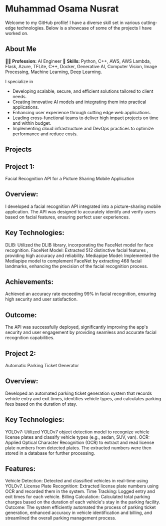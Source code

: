 # Muhammad Osama Nusrat

Welcome to my GitHub profile! I have a diverse skill set in various cutting-edge technologies. Below is a showcase of some of the projects I have worked on.



## About Me

👨‍💼 **Profession:** AI Engineer 
🔧 **Skills:** Python, C++, AWS, AWS Lambda, Flask, Azure, TFLite, C++, Docker, Generative AI, Computer Vision, Image Processing, Machine Learning, Deep Learning.

I specialize in
- Developing scalable, secure, and efficient solutions tailored to client needs.
- Creating innovative AI models and integrating them into practical applications.
- Enhancing user experience through cutting edge web applications.
- Leading cross-functional teams to deliver high impact projects on time and within budget.
- Implementing cloud infrastructure and DevOps practices to optimize performance and reduce costs.

## Projects

## Project 1: 

Facial Recognition API for a Picture Sharing Mobile Application

## Overview: 
I developed a facial recognition API integrated into a picture-sharing mobile application. The API was designed to accurately identify and verify users based on facial features, ensuring perfect user experiences.

## Key Technologies:

DLIB: Utilized the DLIB library, incorporating the FaceNet model for face recognition.
FaceNet Model: Extracted 512 distinctive facial features , providing high accuracy and reliability.
Mediapipe Model: Implemented the Mediapipe model to complement FaceNet by extracting 468 facial landmarks, enhancing the precision of the facial recognition process.

## Achievements:

Achieved an accuracy rate exceeding 99% in facial recognition, ensuring high security and user satisfaction.

## Outcome: 

The API was successfully deployed, significantly improving the app's security and user engagement by providing seamless and accurate facial recognition capabilities.

## Project 2:

Automatic Parking Ticket Generator

## Overview: 

Developed an automated parking ticket generation system that records vehicle entry and exit times, identifies vehicle types, and calculates parking fees based on the duration of stay.

## Key Technologies:

YOLOv7: Utilized YOLOv7 object detection model to recognize vehicle license plates and classify vehicle types (e.g., sedan, SUV, van).
OCR: Applied Optical Character Recognition (OCR) to extract and read license plate numbers from detected plates. The extracted numbers were then stored in a database for further processing.

## Features:

Vehicle Detection: Detected and classified vehicles in real-time using YOLOv7.
License Plate Recognition: Extracted license plate numbers using OCR and recorded them in the system.
Time Tracking: Logged entry and exit times for each vehicle.
Billing Calculation: Calculated total parking charges based on the duration of each vehicle's stay in the parking facility.
Outcome: The system efficiently automated the process of parking ticket generation, enhanced accuracy in vehicle identification and billing, and streamlined the overall parking management process.




